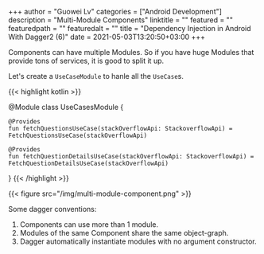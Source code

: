 +++
author = "Guowei Lv"
categories = ["Android Development"]
description = "Multi-Module Components"
linktitle = ""
featured = ""
featuredpath = ""
featuredalt = ""
title = "Dependency Injection in Android With Dagger2 (6)"
date = 2021-05-03T13:20:50+03:00
+++

Components can have multiple Modules. So if you have huge Modules that provide tons of services, it is good to split it up.

Let's create a `UseCaseModule` to hanle all the `UseCase`s.

{{< highlight kotlin >}}

@Module
class UseCasesModule {

    @Provides
    fun fetchQuestionsUseCase(stackOverflowApi: StackoverflowApi) = FetchQuestionsUseCase(stackOverflowApi)

    @Provides
    fun fetchQuestionDetailsUseCase(stackOverflowApi: StackoverflowApi) = FetchQuestionDetailsUseCase(stackOverflowApi)
}
{{< /highlight >}}

{{< figure src="/img/multi-module-component.png" >}}

Some dagger conventions:
1. Components can use more than 1 module.
2. Modules of the same Component share the same object-graph.
3. Dagger automatically instantiate modules with no argument constructor.

